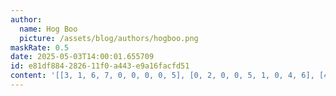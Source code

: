 ```yaml
---
author:
  name: Hog Boo
  picture: /assets/blog/authors/hogboo.png
maskRate: 0.5
date: 2025-05-03T14:00:01.655709
id: e81df884-2826-11f0-a443-e9a16facfd51
content: '[[3, 1, 6, 7, 0, 0, 0, 0, 5], [0, 2, 0, 0, 5, 1, 0, 4, 6], [4, 5, 9, 3, 6, 0, 0, 0, 1], [0, 9, 7, 0, 0, 0, 0, 5, 4], [8, 4, 3, 5, 0, 7, 0, 9, 2], [0, 6, 5, 0, 4, 0, 0, 0, 0], [0, 0, 0, 0, 7, 0, 2, 0, 0], [6, 0, 2, 1, 0, 5, 4, 0, 8], [0, 3, 0, 0, 8, 0, 0, 1, 0]]'
---
```


